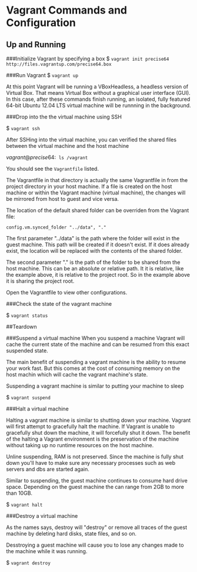 # Vagrant Commands and Configuration

## Up and Running

###Initialize Vagrant by specifying a box
$ `vagrant init precise64 http://files.vagrantup.com/precise64.box`

###Run Vagrant
$ `vagrant up`

At this point Vagrant will be running a VBoxHeadless, a headless version of Virtual Box. That means Virtual Box without a graphical user interface (GUI).
In this case, after these commands finish running, an isolated, fully featured 64-bit Ubuntu 12.04 LTS virtual machine will be runnning in the background.

###Drop into the the virtual machine using SSH

$ `vagrant ssh`

After SSHing into the virtual machine, you can verified the shared files between the virtual machine and the host machine

$vagrant@precise64:~$ `ls /vagrant`

You should see the `Vagrantfile` listed.

The Vagrantfile in that directory is actually the same Vagrantfile in from the project directory in your host machine. If a file is created on the host machine or within the Vagrant machine (virtual machine), the changes will be mirrored from host to guest and vice versa.

The location of the default shared folder can be overriden from the Vagrant file:

`config.vm.synced_folder "../data", "." `

The first parameter "../data" is the path where the folder will exist in the guest machine. This path will be created if it doesn't exist. If it does already exist, the location will be replaced with the contents of the shared folder.

The second parameter "." is the path of the folder to be shared from the host machine. This can be an absolute or relative path. It it is relative, like the example above, it is relative to the project root. So in the example above it is sharing the project root.

Open the Vagrantfile to view other configurations.

###Check the state of the vagrant machine

$ `vagrant status`


##Teardown

###Suspend a virtual machine
When you suspend a machine Vagrant will cache the current state of the machine and can be resumed from this exact suspended state.

The main benefit of suspending a vagrant machine is the ability to resume your work fast. But this comes at the cost of consuming memory on the host machin which will cache the vagrant machine's state.

Suspending a vagrant machine is similar to putting your machine to sleep

$ `vagrant suspend`

###Halt a virtual machine

Halting a vagrant machine is similar to shutting down your machine.
Vagrant will first attempt to gracefully halt the machine. If Vagrant is unable to gracefully shut down the machine, it will forcefully shut it down.
The benefit of the halting a Vagrant environment is the preservation of the machine without taking up no runtime resources on the host machine.

Unline suspending, RAM is not preserved. Since the machine is fully shut down you'll have to make sure any necessary processes such as web servers and dbs are started again.

Similar to suspending, the guest machine continues to consume hard drive space. Depending on the guest machine the can range from 2GB to more than 10GB.

$ `vagrant halt`

###Destroy a virtual machine

As the names says, destroy will "destroy" or remove all traces of the guest machine by deleting hard disks, state files, and so on.

Desstroying a guest machine will cause you to lose any changes made to the machine while it was running.

$ `vagrant destroy`

